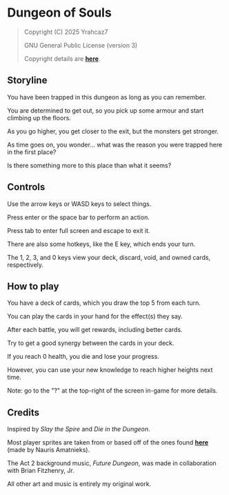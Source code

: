 # Dungeon of Souls

> Copyright (C) 2025 Yrahcaz7
>
> GNU General Public License (version 3)
>
> Copyright details are [**here**](https://github.com/Yrahcaz7/Dungeon-of-Souls/blob/main/LICENSE.txt).

## Storyline

You have been trapped in this dungeon as long as you can remember.

You are determined to get out, so you pick up some armour and start climbing up the floors.

As you go higher, you get closer to the exit, but the monsters get stronger.

As time goes on, you wonder... what was the reason you were trapped here in the first place?

Is there something more to this place than what it seems?

## Controls

Use the arrow keys or WASD keys to select things.

Press enter or the space bar to perform an action.

Press tab to enter full screen and escape to exit it.

There are also some hotkeys, like the E key, which ends your turn.

The 1, 2, 3, and 0 keys view your deck, discard, void, and owned cards, respectively.

## How to play

You have a deck of cards, which you draw the top 5 from each turn.

You can play the cards in your hand for the effect(s) they say.

After each battle, you will get rewards, including better cards.

Try to get a good synergy between the cards in your deck.

If you reach 0 health, you die and lose your progress.

However, you can use your new knowledge to reach higher heights next time.

Note: go to the "?" at the top-right of the screen in-game for more details.

## Credits

Inspired by *Slay the Spire* and *Die in the Dungeon*.

Most player sprites are taken from or based off of the ones found [**here**](https://aamatniekss.itch.io/fantasy-knight-free-pixelart-animated-character) (made by Nauris Amatnieks).

The Act 2 background music, *Future Dungeon*, was made in collaboration with Brian Fitzhenry, Jr.

All other art and music is entirely my original work.
